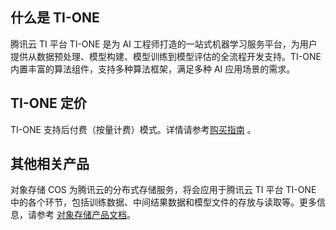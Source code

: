 ## 什么是 TI-ONE
腾讯云 TI 平台 TI-ONE 是为 AI 工程师打造的一站式机器学习服务平台，为用户提供从数据预处理、模型构建、模型训练到模型评估的全流程开发支持。TI-ONE 内置丰富的算法组件，支持多种算法框架，满足多种 AI 应用场景的需求。

## TI-ONE 定价
TI-ONE 支持后付费（按量计费）模式。详情请参考[购买指南](https://intl.cloud.tencent.com/document/product/1141/45265) 。

## 其他相关产品
对象存储 COS 为腾讯云的分布式存储服务，将会应用于腾讯云 TI 平台 TI-ONE 中的各个环节，包括训练数据、中间结果数据和模型文件的存放与读取等。更多信息，请参考 [对象存储产品文档](https://intl.cloud.tencent.com/document/product/436)。